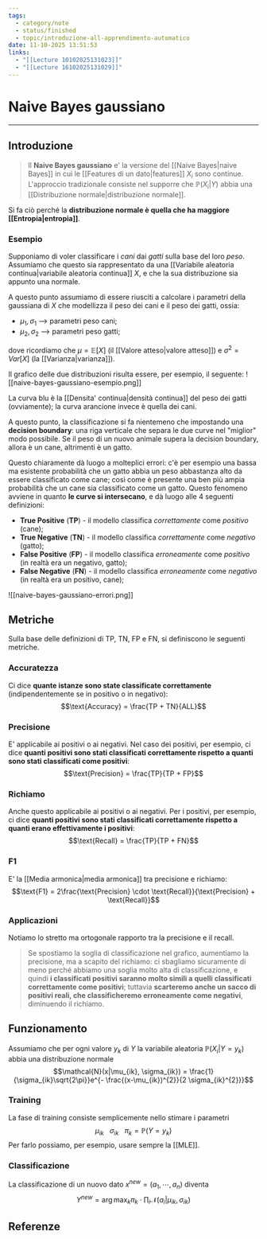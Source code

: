 ```yaml
---
tags:
  - category/note
  - status/finished
  - topic/introduzione-all-apprendimento-automatico
date: 11-10-2025 13:51:53
links:
  - "[[Lecture 10102025131023]]"
  - "[[Lecture 16102025131029]]"
---
```

# Naive Bayes gaussiano
---
## Introduzione
> Il **Naive Bayes gaussiano** e' la versione del [[Naive Bayes|naive Bayes]] in cui le [[Features di un dato|features]] $X_{i}$ sono continue. L'approccio tradizionale consiste nel supporre che $\mathbb{P}(X_{i} | Y)$ abbia una [[Distribuzione normale|distribuzione normale]].

Si fa ciò perché la **distribuzione normale è quella che ha maggiore [[Entropia|entropia]]**.

### Esempio
Supponiamo di voler classificare i _cani_ dai _gatti_ sulla base del loro _peso_. Assumiamo che questo sia rappresentato da una [[Variabile aleatoria continua|variabile aleatoria continua]] $X$, e che la sua distribuzione sia appunto una normale.

A questo punto assumiamo di essere riusciti a calcolare i parametri della gaussiana di $X$ che modellizza il peso dei cani e il peso dei gatti, ossia:
- $\mu_{1}, \sigma_{1}$ --> parametri peso cani;
- $\mu_{2}, \sigma_{2}$ --> parametri peso gatti;

dove ricordiamo che $\mu = \mathbb{E}[X]$ (il [[Valore atteso|valore atteso]]) e $\sigma^{2} = Var[X]$ (la [[Varianza|varianza]]).

Il grafico delle due distribuzioni risulta essere, per esempio, il seguente:
![[naive-bayes-gaussiano-esempio.png]]

La curva blu è la [[Densita' continua|densità continua]] del peso dei gatti (ovviamente); la curva arancione invece è quella dei cani.

A questo punto, la classificazione si fa nientemeno che impostando una **decision boundary**: una riga verticale che separa le due curve nel "miglior" modo possibile. Se il peso di un nuovo animale supera la decision boundary, allora è un cane, altrimenti è un gatto.

Questo chiaramente dà luogo a molteplici errori: c'è per esempio una bassa ma esistente probabilità che un gatto abbia un peso abbastanza alto da essere classificato come cane; così come è presente una ben più ampia probabilità che un cane sia classificato come un gatto. Questo fenomeno avviene in quanto **le curve si intersecano**, e dà luogo alle 4 seguenti definizioni:
- **True Positive** (**TP**) - il modello classifica _correttamente_ come _positivo_ (cane);
- **True Negative** (**TN**) - il modello classifica _correttamente_ come _negativo_ (gatto);
- **False Positive** (**FP**) - il modello classifica _erroneamente_ come _positivo_ (in realtà era un negativo, gatto);
- **False Negative** (**FN**) - il modello classifica _erroneamente_ come _negativo_ (in realtà era un positivo, cane);

![[naive-bayes-gaussiano-errori.png]]

## Metriche
Sulla base delle definizioni di TP, TN, FP e FN, si definiscono le seguenti metriche.

### Accuratezza
Ci dice **quante istanze sono state classificate correttamente** (indipendentemente se in positivo o in negativo):
$$\text{Accuracy} = \frac{TP + TN}{ALL}$$

### Precisione
E' applicabile ai positivi o ai negativi. Nel caso dei positivi, per esempio, ci dice **quanti positivi sono stati classificati correttamente rispetto a quanti sono stati classificati come positivi**:
$$\text{Precision} = \frac{TP}{TP + FP}$$

### Richiamo
Anche questo applicabile ai positivi o ai negativi. Per i positivi, per esempio, ci dice **quanti positivi sono stati classificati correttamente rispetto a quanti erano effettivamente i positivi**:
$$\text{Recall} = \frac{TP}{TP + FN}$$

### F1
E' la [[Media armonica|media armonica]] tra precisione e richiamo:
$$\text{F1} = 2\frac{\text{Precision} \cdot \text{Recall}}{\text{Precision} + \text{Recall}}$$

### Applicazioni
Notiamo lo stretto ma ortogonale rapporto tra la precisione e il recall.
> Se spostiamo la soglia di classificazione nel grafico, aumentiamo la precisione, ma a scapito del richiamo: ci sbagliamo sicuramente di meno perché abbiamo una soglia molto alta di classificazione, e quindi **i classificati positivi saranno molto simili a quelli classificati correttamente come positivi**; tuttavia **scarteremo anche un sacco di positivi reali, che classificheremo erroneamente come negativi**, diminuendo il richiamo.

## Funzionamento
Assumiamo che per ogni valore $y_{k}$ di $Y$ la variabile aleatoria $\mathbb{P}(X_{i}|Y = y_{k})$ abbia una distribuzione normale $$\mathcal{N}(x|\mu_{ik}, \sigma_{ik}) = \frac{1}{\sigma_{ik}\sqrt{2\pi}}e^{- \frac{(x-\mu_{ik})^{2}}{2 \sigma_{ik}^{2}}}$$
### Training
La fase di training consiste semplicemente nello stimare i parametri
$$\mu_{ik} \ \ \ \sigma_{ik} \ \ \ \pi_{k} = \mathbb{P}(Y = y_{k})$$
Per farlo possiamo, per esempio, usare sempre la [[MLE]].

### Classificazione
La classificazione di un nuovo dato $x^{new} = (a_{1}, \cdots, a_{n})$ diventa
$$Y^{new} = \arg\max_{k} \pi_{k} \cdot \prod_{i} \mathcal{N}(a_{i} | \mu_{ik}, \sigma_{ik})$$

## Referenze